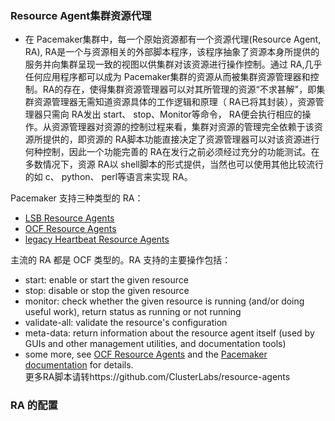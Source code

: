 ### Resource Agent集群资源代理
* 在 Pacemaker集群中，每一个原始资源都有一个资源代理(Resource Agent, RA), RA是一个与资源相关的外部脚本程序，该程序抽象了资源本身所提供的服务并向集群呈现一致的视图以供集群对该资源进行操作控制。通过 RA,几乎任何应用程序都可以成为 Pacemaker集群的资源从而被集群资源管理器和控制。RA的存在，使得集群资源管理器可以对其所管理的资源“不求甚解"，即集群资源管理器无需知道资源具体的工作逻辑和原理（ RA已将其封装），资源管理器只需向 RA发出 start、 stop、Monitor等命令， RA便会执行相应的操作。从资源管理器对资源的控制过程来看，集群对资源的管理完全依赖于该资源所提供的，即资源的 RA脚本功能直接决定了资源管理器可以对该资源进行何种控制，因此一个功能完善的 RA在发行之前必须经过充分的功能测试。在多数情况下，资源 RA以 shell脚本的形式提供，当然也可以使用其他比较流行的如 c、 python、 perl等语言来实现 RA。
	
Pacemaker 支持三种类型的 RA：<br>
* [LSB Resource Agents](http://www.linux-ha.org/wiki/LSB_Resource_Agents)<br>
* [OCF Resource Agents](http://www.linux-ha.org/wiki/OCF_Resource_Agents)<br>
* [legacy Heartbeat Resource Agents](http://www.linux-ha.org/wiki/Heartbeat_Resource_Agents)<br>

主流的 RA 都是 OCF 类型的。RA 支持的主要操作包括： <br>
* start: enable or start the given resource	<br>
* stop: disable or stop the given resource	<br>
* monitor: check whether the given resource is running (and/or doing useful work), return status as running or not running<br>
* validate-all: validate the resource's configuration<br>
* meta-data: return information about the resource agent itself (used by GUIs and other management utilities, and documentation tools)<br>
* some more, see  [OCF Resource Agents](http://www.linux-ha.org/wiki/OCF_Resource_Agents) and the [Pacemaker documentation](http://clusterlabs.org/doc/) for details. <br>
更多RA脚本请转https://github.com/ClusterLabs/resource-agents

### RA 的配置


